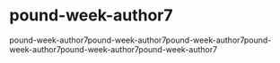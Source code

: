 # pound-week-author7
pound-week-author7pound-week-author7pound-week-author7pound-week-author7pound-week-author7pound-week-author7
